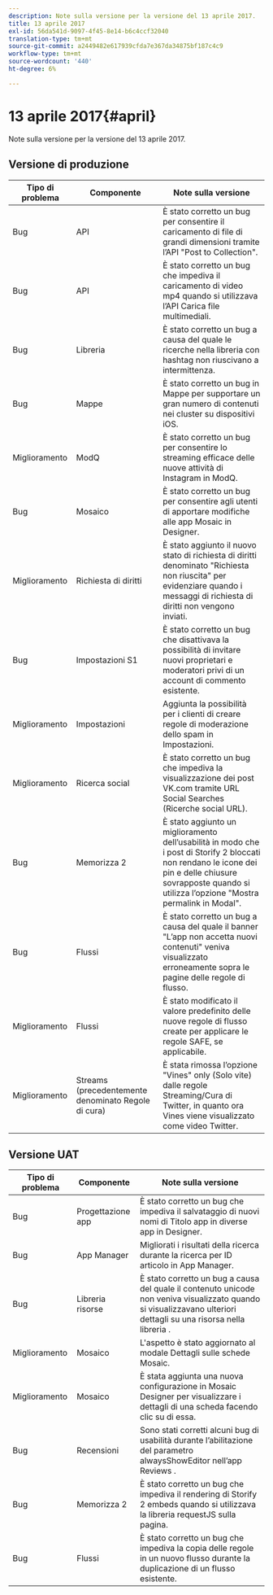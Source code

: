 ```yaml
---
description: Note sulla versione per la versione del 13 aprile 2017.
title: 13 aprile 2017
exl-id: 56da541d-9097-4f45-8e14-b6c4ccf32040
translation-type: tm+mt
source-git-commit: a2449482e617939cfda7e367da34875bf187c4c9
workflow-type: tm+mt
source-wordcount: '440'
ht-degree: 6%

---
```


# 13 aprile 2017{#april}

Note sulla versione per la versione del 13 aprile 2017.

## Versione di produzione

| **Tipo di problema** | **Componente** | **Note sulla versione** |
|---|---|---|
| Bug | API | È stato corretto un bug per consentire il caricamento di file di grandi dimensioni tramite l’API &quot;Post to Collection&quot;. |
| Bug | API | È stato corretto un bug che impediva il caricamento di video mp4 quando si utilizzava l’API Carica file multimediali. |
| Bug | Libreria | È stato corretto un bug a causa del quale le ricerche nella libreria con hashtag non riuscivano a intermittenza. |
| Bug | Mappe | È stato corretto un bug in Mappe per supportare un gran numero di contenuti nei cluster su dispositivi iOS. |
| Miglioramento | ModQ | È stato corretto un bug per consentire lo streaming efficace delle nuove attività di Instagram in ModQ. |
| Bug | Mosaico | È stato corretto un bug per consentire agli utenti di apportare modifiche alle app Mosaic in Designer. |
| Miglioramento | Richiesta di diritti | È stato aggiunto il nuovo stato di richiesta di diritti denominato &quot;Richiesta non riuscita&quot; per evidenziare quando i messaggi di richiesta di diritti non vengono inviati. |
| Bug | Impostazioni S1 | È stato corretto un bug che disattivava la possibilità di invitare nuovi proprietari e moderatori privi di un account di commento esistente. |
| Miglioramento | Impostazioni | Aggiunta la possibilità per i clienti di creare regole di moderazione dello spam in Impostazioni. |
| Miglioramento | Ricerca social | È stato corretto un bug che impediva la visualizzazione dei post VK.com tramite URL Social Searches (Ricerche social URL). |
| Bug | Memorizza 2 | È stato aggiunto un miglioramento dell’usabilità in modo che i post di Storify 2 bloccati non rendano le icone dei pin e delle chiusure sovrapposte quando si utilizza l’opzione &quot;Mostra permalink in Modal&quot;. |
| Bug | Flussi | È stato corretto un bug a causa del quale il banner &quot;L’app non accetta nuovi contenuti&quot; veniva visualizzato erroneamente sopra le pagine delle regole di flusso. |
| Miglioramento | Flussi | È stato modificato il valore predefinito delle nuove regole di flusso create per applicare le regole SAFE, se applicabile. |
| Miglioramento | Streams (precedentemente denominato Regole di cura) | È stata rimossa l’opzione &quot;Vines&quot; only (Solo vite) dalle regole Streaming/Cura di Twitter, in quanto ora Vines viene visualizzato come video Twitter. |

## Versione UAT

| **Tipo di problema** | **Componente** | **Note sulla versione** |
|---|---|---|
| Bug | Progettazione app | È stato corretto un bug che impediva il salvataggio di nuovi nomi di Titolo app in diverse app in Designer. |
| Bug | App Manager | Migliorati i risultati della ricerca durante la ricerca per ID articolo in App Manager. |
| Bug | Libreria risorse | È stato corretto un bug a causa del quale il contenuto unicode non veniva visualizzato quando si visualizzavano ulteriori dettagli su una risorsa nella libreria . |
| Miglioramento | Mosaico | L&#39;aspetto è stato aggiornato al modale Dettagli sulle schede Mosaic. |
| Miglioramento | Mosaico | È stata aggiunta una nuova configurazione in Mosaic Designer per visualizzare i dettagli di una scheda facendo clic su di essa. |
| Bug | Recensioni | Sono stati corretti alcuni bug di usabilità durante l’abilitazione del parametro alwaysShowEditor nell’app Reviews . |
| Bug | Memorizza 2 | È stato corretto un bug che impediva il rendering di Storify 2 embeds quando si utilizzava la libreria requestJS sulla pagina. |
| Bug | Flussi | È stato corretto un bug che impediva la copia delle regole in un nuovo flusso durante la duplicazione di un flusso esistente. |
